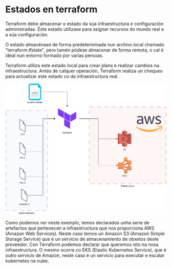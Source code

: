 # Estados en terraform

Terraform debe almacenar o estado da súa infraestructura e configuración administradas. Éste estado utilízase para asignar recursos do mundo real e a súa configuración.

O estado almacénase de forma predeterminada nun archivo local chamado "terraform.tfstate", pero tamén pódese almacenar de forma remota, o cal é ideal nun entorno formado por varias persoas.

Terraform utiliza este estado local para crear plans e realizar cambios na infraestructura. Antes de calquer operación, Terraform realiza un chequeo para actualizar este estado co da infraestructura real.

![Estado en terraform](./../_media/terraform.drawio.png)

Como podemos ver neste exemplo, temos declarados unha serie de artefactos que pertenecen a infraestructura que nos proporciona AWS (Amazon Web Services). Neste caso temos un Amazon S3 (Amazon Simple Storage Service) que é un servicio de almacenamiento de obxetos deste proveedor. Con Terraform podemos declarar que queremos isto na nosa infraestructura. O mesmo ocorre co EKS (Elastic Kubernetes Service), que é outro servicio de Amazon, neste caso é un servicio para executar e escalar kubernetes na nube.
